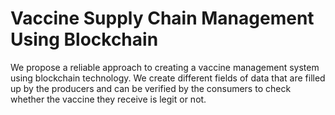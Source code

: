 <h1> Vaccine Supply Chain Management Using Blockchain </h1>

We propose a reliable approach to creating a vaccine management system using blockchain technology. We create different fields of data that are filled up by the producers and can be verified by the consumers to check whether the vaccine they receive is legit or not.
 
